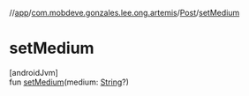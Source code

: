 //[app](../../../index.md)/[com.mobdeve.gonzales.lee.ong.artemis](../index.md)/[Post](index.md)/[setMedium](set-medium.md)

# setMedium

[androidJvm]\
fun [setMedium](set-medium.md)(medium: [String](https://kotlinlang.org/api/latest/jvm/stdlib/kotlin/-string/index.html)?)
